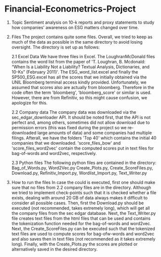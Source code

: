 # Financial-Econometrics-Project

1. Topic
Sentiment analysis on 10-k reports and proxy statements to study how companies' awareness on ESG matters changed over time.

2. Files
The project contains quite some files. Overall, we tried to keep as much of the data as possible in the same directory to avoid losing oversight. The directory is set up as follows:

    2.1 Excel Data
    We have three files in Excel. The LoughranMcDonald files contains the word list from the paper of 'T. Loughran, B. Mcdonald: “When Is a Liability Not a Liability? Textual Analysis, Dictionaries, and 10-Ks” (February 2011)'. The ESG_word_list.excel 
    and finally the SP500_ESG.excel has all the scores that we initially obtained via the UNIL Bloomberg terminal access kindly provided. Unfortunately, we assumed that scores also are actually from bloomberg. Therefore in the code often the term 'bloomberg', 'bloomberg_score' or similar is used. However, there are from Refinitiv, so this might cause confusion, we apologize for this.

    2.2 Company data
    The company data was downloaded via the sec_edgar_downloader API. It should be noted first, that the API is not perfect and, among others, sometimes did not allow download due to permission errors (this was fixed during the project so we re-downloaded large amounts of data) and some companies had multiple filings. Afterall, we have the folders 'Top 40' which contains the initial 40 companies that we downloaded. 'score_files_bow' and 'score_files_word2vec' contain the computed scores put in text files for bag-of-words and word2vec, respectively. 

    2.3 Python files
    The following python files are contained in the directory: Bag_of_Words.py, Word2Vec.py Create_Plots.py, Create_ScoreFiles.py, Download.py, Refinitiv_Import.py, Wordlist_Import.py, Text_Writer.py

3. How to run the files
In case the could is executed, first one should make sure that no files from 2.2 company files are in the directory. Although we tried to implement check-points such that it is checked whether a file exists, dealing with around 20 GB of data always makes it difficult to consider all possible cases. Then, first the Download.py should be executed (not recommended, takes extremely long), which will get all the company files from the sec edgar database. Next, the Text_Writer.py file creates text files from the html files that can be used and contains the tokenization function needed for the bag-of-words and word2vec. Next, the Create_ScoreFiles.py can be executed such that the tokenized text files are used to compute scores for bag-ofw-words and word2vec and also saves then in text files (not recommended as it takes extremely long). Finally, with the Create_Plots.py the scores are plotted or alternatively saved in the desired directory.



